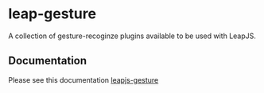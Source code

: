 # leap-gesture
A collection of gesture-recoginze plugins available to be used with LeapJS.

## Documentation

Please see this documentation <a href="https://clovin.github.io/leapjs-gesture/">leapjs-gesture</a>

